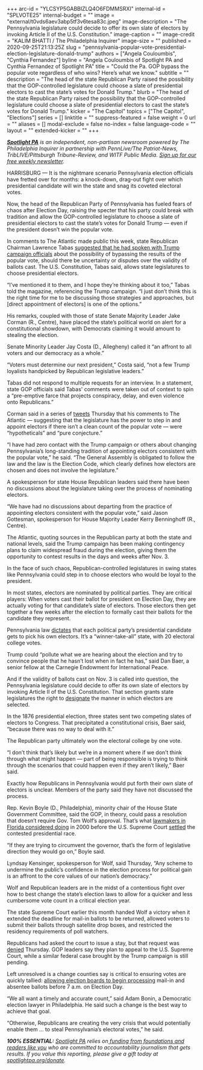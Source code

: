 +++
arc-id = "YLCSYP5GABBIZLQ4O6FDMMSRXI"
internal-id = "SPLVOTE25"
internal-budget = ""
image = "external/t0vds6aev3abp5tf3v6tesa83c.jpeg"
image-description = "The Pennsylvania legislature could decide to offer its own slate of electors by invoking Article II of the U.S. Constitution."
image-caption = ""
image-credit = "KALIM BHATTI / The Philadelphia Inquirer"
image-size = ""
published = 2020-09-25T21:13:25Z
slug = "pennsylvania-popular-vote-presidential-election-legislature-donald-trump"
authors = ["Angela Couloumbis", "Cynthia Fernandez"]
byline = "Angela Couloumbis of Spotlight PA and Cynthia Fernandez of Spotlight PA"
title = "Could the Pa. GOP bypass the popular vote regardless of who wins? Here’s what we know."
subtitle = ""
description = "The head of the state Republican Party raised the possibility that the GOP-controlled legislature could choose a slate of presidential electors to cast the state’s votes for Donald Trump."
blurb = "The head of the state Republican Party raised the possibility that the GOP-controlled legislature could choose a slate of presidential electors to cast the state’s votes for Donald Trump."
kicker = "The Capitol"
topics = ["The Capitol", "Elections"]
series = []
linktitle = ""
suppress-featured = false
weight = 0
url = ""
aliases = []
modal-exclude = false
no-index = false
language-code = ""
layout = ""
extended-kicker = ""
+++

<a href="https://lesspage.com/"><i><b>Spotlight PA</b></i></a><i> is an independent, non-partisan newsroom powered by The Philadelphia Inquirer in partnership with PennLive/The Patriot-News, TribLIVE/Pittsburgh Tribune-Review, and WITF Public Media. </i><a href="https://lesspage.com/newsletters"><i>Sign up for our free weekly newsletter</i></a><i>.</i>

HARRISBURG — It is the nightmare scenario Pennsylvania election officials have fretted over for months: a knock-down, drag-out fight over which presidential candidate will win the state and snag its coveted electoral votes.

Now, the head of the Republican Party of Pennsylvania has fueled fears of chaos after Election Day, raising the specter that his party could break with tradition and allow the GOP-controlled legislature to choose a slate of presidential electors to cast the state’s votes for Donald Trump — even if the president doesn’t win the popular vote.

In comments to The Atlantic made public this week, state Republican Chairman Lawrence Tabas <a href="https://www.theatlantic.com/magazine/archive/2020/11/what-if-trump-refuses-concede/616424/">suggested that he had spoken with Trump campaign officials</a> about the possibility of bypassing the results of the popular vote, should there be uncertainty or disputes over the validity of ballots cast. The U.S. Constitution, Tabas said, allows state legislatures to choose presidential electors.

“I’ve mentioned it to them, and I hope they’re thinking about it too,” Tabas told the magazine, referencing the Trump campaign. “I just don’t think this is the right time for me to be discussing those strategies and approaches, but [direct appointment of electors] is one of the options.”

His remarks, coupled with those of state Senate Majority Leader Jake Corman (R., Centre), have placed the state’s political world on alert for a constitutional showdown, with Democrats claiming it would amount to stealing the election.

Senate Minority Leader Jay Costa (D., Allegheny) called it “an affront to all voters and our democracy as a whole.”

“Voters must determine our next president,” Costa said, “not a few Trump loyalists handpicked by Republican legislative leaders.”

<script src="https://lesspage.com/embed.js" async></script><div data-spl-embed-version="1" data-spl-src="https://lesspage.com/embeds/donate/?teaser_text=Spotlight%20PA%20provides%20essential%2C%20public-service%20journalism%20thanks%20to%20readers%20like%20you.%20Help%20us%20continue%20that%20work."></div>

Tabas did not respond to multiple requests for an interview. In a statement, state GOP officials said Tabas' comments were taken out of context to spin a “pre-emptive farce that projects conspiracy, delay, and even violence onto Republicans.”

Corman said in a series of <a href="https://twitter.com/jakecorman/status/1309276095984939010?s=21">tweets</a> Thursday that his comments to The Atlantic — suggesting that the legislature has the power to step in and appoint electors if there isn’t a clean count of the popular vote — were “hypotheticals” and “pure conjecture.”

“I have had zero contact with the Trump campaign or others about changing Pennsylvania’s long-standing tradition of appointing electors consistent with the popular vote,” he said. “The General Assembly is obligated to follow the law and the law is the Election Code, which clearly defines how electors are chosen and does not involve the legislature.”

A spokesperson for state House Republican leaders said there have been no discussions about the legislature taking over the process of nominating electors.

“We have had no discussions about departing from the practice of appointing electors consistent with the popular vote,” said Jason Gottesman, spokesperson for House Majority Leader Kerry Benninghoff (R., Centre).

The Atlantic, quoting sources in the Republican party at both the state and national levels, said the Trump campaign has been making contingency plans to claim widespread fraud during the election, giving them the opportunity to contest results in the days and weeks after Nov. 3.

In the face of such chaos, Republican-controlled legislatures in swing states like Pennsylvania could step in to choose electors who would be loyal to the president.

In most states, electors are nominated by political parties. They are critical players: When voters cast their ballot for president on Election Day, they are actually voting for that candidate’s slate of electors. Those electors then get together a few weeks after the election to formally cast their ballots for the candidate they represent. 

Pennsylvania law <a href="https://govt.westlaw.com/pac/Document/NE7FF6540343011DA8A989F4EECDB8638?transitionType=Default&contextData=(sc.Default)">dictates</a> that each political party’s presidential candidate gets to pick his own electors. It’s a “winner-take-all” state, with 20 electoral college votes.

Trump could “pollute what we are hearing about the election and try to convince people that he hasn’t lost when in fact he has,” said Dan Baer, a senior fellow at the Carnegie Endowment for International Peace.

And if the validity of ballots cast on Nov. 3 is called into question, the Pennsylvania legislature could decide to offer its own slate of electors by invoking Article II of the U.S. Constitution. That section grants state legislatures the right to <a href="https://constitutioncenter.org/interactive-constitution/interpretation/article-ii/clauses/350" target=_blank>designate</a> the manner in which electors are selected.

In the 1876 presidential election, three states sent two competing slates of electors to Congress. That precipitated a constitutional crisis, Baer said, “because there was no way to deal with it.”

The Republican party ultimately won the electoral college by one vote.

“I don’t think that’s likely but we’re in a moment where if we don’t think through what might happen — part of being responsible is trying to think through the scenarios that could happen even if they aren’t likely,” Baer said.

Exactly how Republicans in Pennsylvania would put forth their own slate of electors is unclear. Members of the party said they have not discussed the process.

Rep. Kevin Boyle (D., Philadelphia), minority chair of the House State Government Committee, said the GOP, in theory, could pass a resolution that doesn’t require Gov. Tom Wolf’s approval. That’s what <a href="https://www.nytimes.com/2000/12/12/us/contesting-vote-legislature-committees-approve-resolutions-allowing-florida.html" target="_blank">lawmakers in Florida considered doing</a> in 2000 before the U.S. Supreme Court <a href="https://constitutioncenter.org/blog/on-this-day-bush-v-gore-anniversary" target="_blank">settled</a> the contested presidential race.

“If they are trying to circumvent the governor, that’s the form of legislative direction they would go on,” Boyle said.

<script src="https://lesspage.com/embed.js" async></script><div data-spl-embed-version="1" data-spl-src="https://lesspage.com/embeds/newsletter/"></div>

Lyndsay Kensinger, spokesperson for Wolf, said Thursday, “Any scheme to undermine the public’s confidence in the election process for political gain is an affront to the core values of our nation’s democracy.”

Wolf and Republican leaders are in the midst of a contentious fight over how to best change the state’s election laws to allow for a quicker and less cumbersome vote count in a critical election year.

The state Supreme Court earlier this month handed Wolf a victory when it extended the deadline for mail-in ballots to be returned, allowed voters to submit their ballots through satellite drop boxes, and restricted the residency requirements of poll watchers.

Republicans had asked the court to issue a stay, but that request was <a href="http://web.archive.org/web/20201220214535/http://www.pacourts.us/assets/files/page-1305/file-10106.pdf">denied</a> Thursday. GOP leaders say they plan to appeal to the U.S. Supreme Court, while a similar federal case brought by the Trump campaign is still pending.

Left unresolved is a change counties say is critical to ensuring votes are quickly tallied: <a href="https://lesspage.com/news/2020/09/pa-election-november-supreme-court-mail-ballots-tom-wolf/">allowing election boards to begin processing</a> mail-in and absentee ballots before 7 a.m. on Election Day.

“We all want a timely and accurate count,” said Adam Bonin, a Democratic election lawyer in Philadelphia. He said such a change is the best way to achieve that goal.

“Otherwise, Republicans are creating the very crisis that would potentially enable them … to steal Pennsylvania’s electoral votes,” he said.

<i><b>100% ESSENTIAL:</b></i><i> </i><a href="https://lesspage.com/"><i>Spotlight PA</i></a><i> relies on</i><a href="https://lesspage.com/support"><i> funding from foundations and readers like you</i></a><i> who are committed to accountability journalism that gets results. If you value this reporting, please give a gift today at </i><a href="http://spotlightpa.org/donate"><i>spotlightpa.org/donate</i></a><i>.</i>
